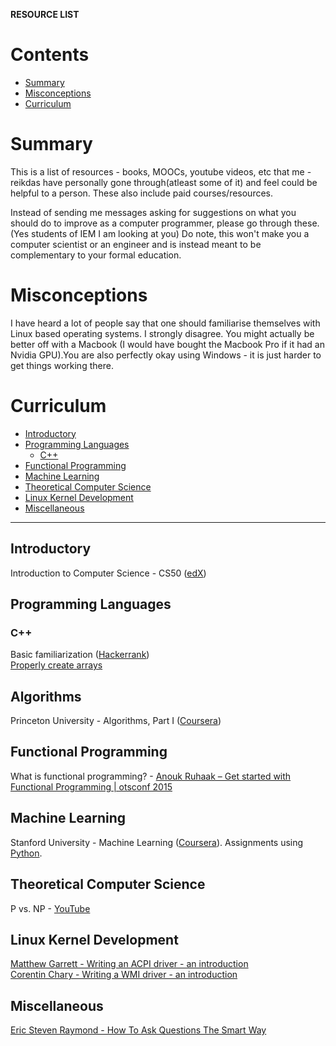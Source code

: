 <b>RESOURCE LIST</b>

# Contents

- [Summary](#summary)
- [Misconceptions](#misconceptions)
- [Curriculum](#curriculum)

# Summary

This is a list of resources - books, MOOCs, youtube videos, etc that me - reikdas have personally gone through(atleast some of it) and feel could be helpful to a person. These also include paid courses/resources.

Instead of sending me messages asking for suggestions on what you should do to improve as a computer programmer, please go through these. (Yes students of IEM I am looking at you)
Do note, this won't make you a computer scientist or an engineer and is instead meant to be complementary to your formal education.

# Misconceptions

I have heard a lot of people say that one should familiarise themselves with Linux based operating systems. I strongly disagree. You might actually be better off with a Macbook (I would have bought the Macbook Pro if it had an Nvidia GPU).You are also perfectly okay using Windows - it is just harder to get things working there. 

# Curriculum

- [Introductory](#introductory)
- [Programming Languages](#programming-languages)
    - [C++](#c)
- [Functional Programming](#functional-programming)
- [Machine Learning](#machine-learning)
- [Theoretical Computer Science](#theoretical-computer-science)
- [Linux Kernel Development](#linux-kernel-development)
- [Miscellaneous](#miscellaneous)

---

## Introductory

Introduction to Computer Science - CS50 ([edX](https://www.edx.org/course/cs50s-introduction-computer-science-harvardx-cs50x))

## Programming Languages

### C++

Basic familiarization ([Hackerrank](https://www.hackerrank.com/domains/cpp?badge_type=cpp))  
[Properly create arrays](https://www.geeksforgeeks.org/dynamically-allocate-2d-array-c/)  

## Algorithms

Princeton University - Algorithms, Part I ([Coursera](https://www.coursera.org/learn/algorithms-part1/home/welcome))

## Functional Programming

What is functional programming? - [Anouk Ruhaak – Get started with Functional Programming | otsconf 2015](https://www.youtube.com/watch?v=6f5dt923FmQ)

## Machine Learning

Stanford University - Machine Learning ([Coursera](https://www.coursera.org/learn/machine-learning)). Assignments using [Python](https://github.com/dibgerge/ml-coursera-python-assignments).  

## Theoretical Computer Science

P vs. NP - [YouTube](https://www.youtube.com/watch?v=YX40hbAHx3s)

## Linux Kernel Development

[Matthew Garrett - Writing an ACPI driver - an introduction](https://lwn.net/Articles/367630/)  
[Corentin Chary - Writing a WMI driver - an introduction](https://lwn.net/Articles/391230/)

## Miscellaneous

[Eric Steven Raymond - How To Ask Questions The Smart Way](http://www.catb.org/esr/faqs/smart-questions.html)



